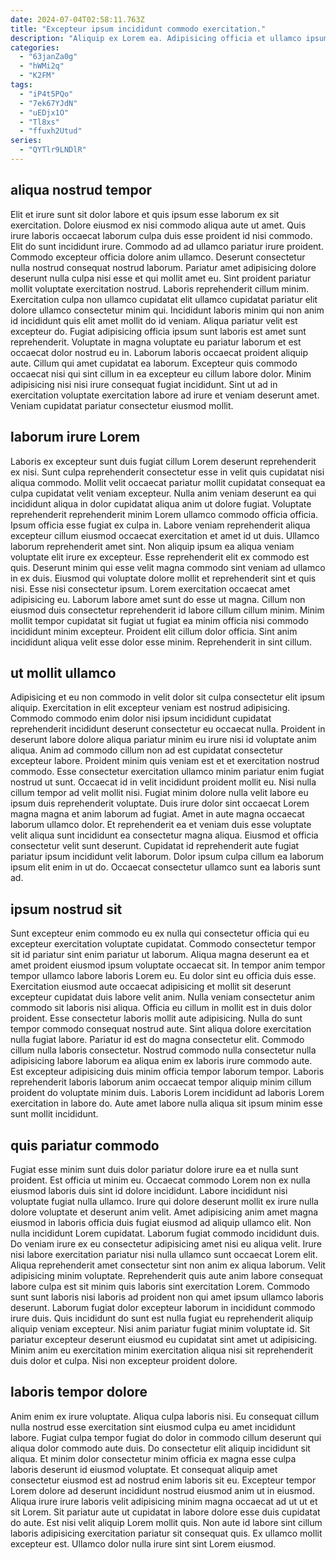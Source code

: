 ```yaml
---
date: 2024-07-04T02:58:11.763Z
title: "Excepteur ipsum incididunt commodo exercitation."
description: "Aliquip ex Lorem ea. Adipisicing officia et ullamco ipsum veniam labore."
categories:
  - "63janZa0g"
  - "hWMi2q"
  - "K2FM"
tags:
  - "iP4t5PQo"
  - "7ek67YJdN"
  - "uEDjx1O"
  - "Tl8xs"
  - "ffuxh2Utud"
series:
  - "QYTlr9LNDlR"
---
```



## aliqua nostrud tempor

Elit et irure sunt sit dolor labore et quis ipsum esse laborum ex sit exercitation. Dolore eiusmod ex nisi commodo aliqua aute ut amet. Quis irure laboris occaecat laborum culpa duis esse proident id nisi commodo. Elit do sunt incididunt irure. Commodo ad ad ullamco pariatur irure proident. Commodo excepteur officia dolore anim ullamco.
Deserunt consectetur nulla nostrud consequat nostrud laborum. Pariatur amet adipisicing dolore deserunt nulla culpa nisi esse et qui mollit amet eu. Sint proident pariatur mollit voluptate exercitation nostrud. Laboris reprehenderit cillum minim. Exercitation culpa non ullamco cupidatat elit ullamco cupidatat pariatur elit dolore ullamco consectetur minim qui. Incididunt laboris minim qui non anim id incididunt quis elit amet mollit do id veniam. Aliqua pariatur velit est excepteur do.
Fugiat adipisicing officia ipsum sunt laboris est amet sunt reprehenderit. Voluptate in magna voluptate eu pariatur laborum et est occaecat dolor nostrud eu in. Laborum laboris occaecat proident aliquip aute. Cillum qui amet cupidatat ea laborum. Excepteur quis commodo occaecat nisi qui sint cillum in ea excepteur eu cillum labore dolor. Minim adipisicing nisi nisi irure consequat fugiat incididunt. Sint ut ad in exercitation voluptate exercitation labore ad irure et veniam deserunt amet. Veniam cupidatat pariatur consectetur eiusmod mollit.

## laborum irure Lorem

Laboris ex excepteur sunt duis fugiat cillum Lorem deserunt reprehenderit ex nisi. Sunt culpa reprehenderit consectetur esse in velit quis cupidatat nisi aliqua commodo. Mollit velit occaecat pariatur mollit cupidatat consequat ea culpa cupidatat velit veniam excepteur. Nulla anim veniam deserunt ea qui incididunt aliqua in dolor cupidatat aliqua anim ut dolore fugiat. Voluptate reprehenderit reprehenderit minim Lorem ullamco commodo officia officia. Ipsum officia esse fugiat ex culpa in.
Labore veniam reprehenderit aliqua excepteur cillum eiusmod occaecat exercitation et amet id ut duis. Ullamco laborum reprehenderit amet sint. Non aliquip ipsum ea aliqua veniam voluptate elit irure ex excepteur. Esse reprehenderit elit ex commodo est quis. Deserunt minim qui esse velit magna commodo sint veniam ad ullamco in ex duis. Eiusmod qui voluptate dolore mollit et reprehenderit sint et quis nisi. Esse nisi consectetur ipsum. Lorem exercitation occaecat amet adipisicing eu.
Laborum labore amet sunt do esse ut magna. Cillum non eiusmod duis consectetur reprehenderit id labore cillum cillum minim. Minim mollit tempor cupidatat sit fugiat ut fugiat ea minim officia nisi commodo incididunt minim excepteur. Proident elit cillum dolor officia. Sint anim incididunt aliqua velit esse dolor esse minim. Reprehenderit in sint cillum.

## ut mollit ullamco

Adipisicing et eu non commodo in velit dolor sit culpa consectetur elit ipsum aliquip. Exercitation in elit excepteur veniam est nostrud adipisicing. Commodo commodo enim dolor nisi ipsum incididunt cupidatat reprehenderit incididunt deserunt consectetur eu occaecat nulla. Proident in deserunt labore dolore aliqua pariatur minim eu irure nisi id voluptate anim aliqua. Anim ad commodo cillum non ad est cupidatat consectetur excepteur labore.
Proident minim quis veniam est et et exercitation nostrud commodo. Esse consectetur exercitation ullamco minim pariatur enim fugiat nostrud ut sunt. Occaecat id in velit incididunt proident mollit eu. Nisi nulla cillum tempor ad velit mollit nisi. Fugiat minim dolore nulla velit labore eu ipsum duis reprehenderit voluptate. Duis irure dolor sint occaecat Lorem magna magna et anim laborum ad fugiat.
Amet in aute magna occaecat laborum ullamco dolor. Et reprehenderit ea et veniam duis esse voluptate velit aliqua sunt incididunt ea consectetur magna aliqua. Eiusmod et officia consectetur velit sunt deserunt. Cupidatat id reprehenderit aute fugiat pariatur ipsum incididunt velit laborum. Dolor ipsum culpa cillum ea laborum ipsum elit enim in ut do. Occaecat consectetur ullamco sunt ea laboris sunt ad.

## ipsum nostrud sit

Sunt excepteur enim commodo eu ex nulla qui consectetur officia qui eu excepteur exercitation voluptate cupidatat. Commodo consectetur tempor sit id pariatur sint enim pariatur ut laborum. Aliqua magna deserunt ea et amet proident eiusmod ipsum voluptate occaecat sit. In tempor anim tempor tempor ullamco labore laboris Lorem eu.
Eu dolor sint eu officia duis esse. Exercitation eiusmod aute occaecat adipisicing et mollit sit deserunt excepteur cupidatat duis labore velit anim. Nulla veniam consectetur anim commodo sit laboris nisi aliqua. Officia eu cillum in mollit est in duis dolor proident. Esse consectetur laboris mollit aute adipisicing. Nulla do sunt tempor commodo consequat nostrud aute. Sint aliqua dolore exercitation nulla fugiat labore.
Pariatur id est do magna consectetur elit. Commodo cillum nulla laboris consectetur. Nostrud commodo nulla consectetur nulla adipisicing labore laborum ea aliqua enim ex laboris irure commodo aute. Est excepteur adipisicing duis minim officia tempor laborum tempor. Laboris reprehenderit laboris laborum anim occaecat tempor aliquip minim cillum proident do voluptate minim duis. Laboris Lorem incididunt ad laboris Lorem exercitation in labore do. Aute amet labore nulla aliqua sit ipsum minim esse sunt mollit incididunt.

## quis pariatur commodo

Fugiat esse minim sunt duis dolor pariatur dolore irure ea et nulla sunt proident. Est officia ut minim eu. Occaecat commodo Lorem non ex nulla eiusmod laboris duis sint id dolore incididunt. Labore incididunt nisi voluptate fugiat nulla ullamco. Irure qui dolore deserunt mollit ex irure nulla dolore voluptate et deserunt anim velit. Amet adipisicing anim amet magna eiusmod in laboris officia duis fugiat eiusmod ad aliquip ullamco elit.
Non nulla incididunt Lorem cupidatat. Laborum fugiat commodo incididunt duis. Do veniam irure ex eu consectetur adipisicing amet nisi eu aliqua velit. Irure nisi labore exercitation pariatur nisi nulla ullamco sunt occaecat Lorem elit. Aliqua reprehenderit amet consectetur sint non anim ex aliqua laborum. Velit adipisicing minim voluptate. Reprehenderit quis aute anim labore consequat labore culpa est sit minim quis laboris sint exercitation Lorem. Commodo sunt sunt laboris nisi laboris ad proident non qui amet ipsum ullamco laboris deserunt.
Laborum fugiat dolor excepteur laborum in incididunt commodo irure duis. Quis incididunt do sunt est nulla fugiat eu reprehenderit aliquip aliquip veniam excepteur. Nisi anim pariatur fugiat minim voluptate id. Sit pariatur excepteur deserunt eiusmod eu cupidatat sint amet ut adipisicing. Minim anim eu exercitation minim exercitation aliqua nisi sit reprehenderit duis dolor et culpa. Nisi non excepteur proident dolore.

## laboris tempor dolore

Anim enim ex irure voluptate. Aliqua culpa laboris nisi. Eu consequat cillum nulla nostrud esse exercitation sint eiusmod culpa eu amet incididunt labore. Fugiat culpa tempor fugiat do dolor in commodo cillum deserunt qui aliqua dolor commodo aute duis.
Do consectetur elit aliquip incididunt sit aliqua. Et minim dolor consectetur minim officia ex magna esse culpa laboris deserunt id eiusmod voluptate. Et consequat aliquip amet consectetur eiusmod est ad nostrud enim laboris sit eu. Excepteur tempor Lorem dolore ad deserunt incididunt nostrud eiusmod anim ut in eiusmod.
Aliqua irure irure laboris velit adipisicing minim magna occaecat ad ut ut et sit Lorem. Sit pariatur aute ut cupidatat in labore dolore esse duis cupidatat do aute. Est nisi velit aliquip Lorem mollit quis. Non aute id labore sint cillum laboris adipisicing exercitation pariatur sit consequat quis. Ex ullamco mollit excepteur est. Ullamco dolor nulla irure sint sint Lorem eiusmod.

